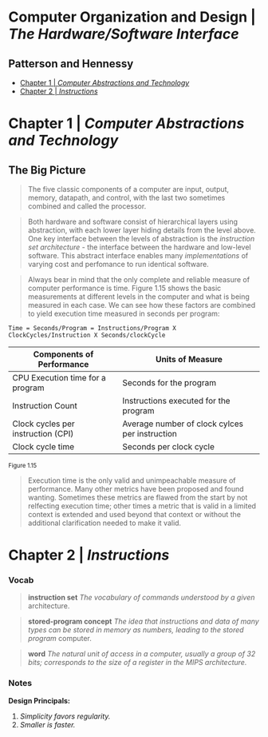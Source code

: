 # Computer Organization and Design | *The Hardware/Software Interface*
## Patterson and Hennessy
- [Chapter 1 | *Computer Abstractions and Technology*](#Chapter-1--Computer-Abstractions-and-Technology)
- [Chapter 2 | *Instructions*](#Chapter-2--Instructions)


# Chapter 1 | *Computer Abstractions and Technology*
## The Big Picture
> The five classic components of a computer are input, output, memory, datapath, and control, with the last two sometimes combined and called the processor.


> Both hardware and software consist of hierarchical layers using abstraction, with each lower layer hiding details from the level above. One key interface between the levels of abstraction is the *instruction set architecture* - the interface between the hardware and low-level software. This abstract interface enables many *implementations* of varying cost and perfomance to run identical software.

> Always bear in mind that the only complete and reliable measure of computer performance is time. Figure 1.15 shows the basic measurements at different levels in the computer and what is being measured in each case. We can see how these factors are combined to yield execution time measured in seconds per program:
```
Time = Seconds/Program = Instructions/Program X ClockCycles/Instruction X Seconds/clockCycle
```
| Components of Performance | Units of Measure |
|---|---|
|CPU Execution time for a program|Seconds for the program|
|Instruction Count|Instructions executed for the program|
|Clock cycles per instruction (CPI)|Average number of clock cylces per instruction|
|Clock cycle time|Seconds per clock cycle|
<sup>Figure 1.15</sup>

> Execution time is the only valid and unimpeachable measure of performance. Many other metrics have been proposed and found wanting. Sometimes these metrics are flawed from the start by not relfecting execution time; other times a metric that is valid in a limited context is extended and used beyond that context or without the additional clarification needed to make it valid.

# Chapter 2 | *Instructions*

### Vocab
>**instruction set** *The vocabulary of commands understood by a given* architecture.

>**stored-program concept** *The idea that instructions and data of many types can be stored in memory as numbers, leading to the stored program* computer.

>**word** *The natural unit of access in a computer, usually a group of 32 bits; corresponds to the size of a register in the MIPS architecture.*

### Notes

**Design Principals:**
1. *Simplicity favors regularity.*
2. *Smaller is faster.*